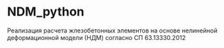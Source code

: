 # NDM_python
<p> Реализация расчета жлезобетонных элементов на основе нелинейной деформационной модели (НДМ) согласно СП 63.13330.2012
